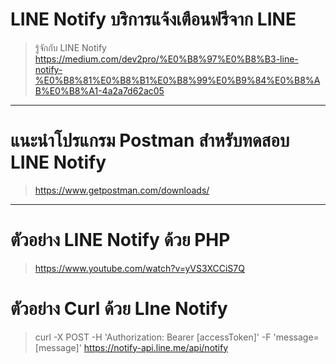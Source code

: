 # LINE Notify บริการแจ้งเตือนฟรีจาก LINE

  > รู้จักกับ LINE Notify
  https://medium.com/dev2pro/%E0%B8%97%E0%B8%B3-line-notify-%E0%B8%81%E0%B8%B1%E0%B8%99%E0%B9%84%E0%B8%AB%E0%B8%A1-4a2a7d62ac05
------------------------------------------------------------------------
# แนะนำโปรแกรม Postman สำหรับทดสอบ LINE Notify
  > https://www.getpostman.com/downloads/
-----------------------------------------------------------------------

# ตัวอย่าง LINE Notify ด้วย PHP
  > https://www.youtube.com/watch?v=yVS3XCCiS7Q

# ตัวอย่าง Curl ด้วย LIne Notify
  > curl -X POST -H 'Authorization: Bearer [accessToken]' -F 'message=[message]' https://notify-api.line.me/api/notify
